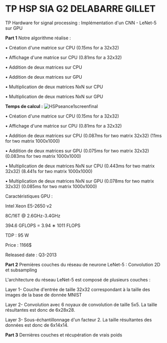# TP HSP SIA G2 DELABARRE GILLET
TP Hardware for signal processing : Implémentation d'un CNN - LeNet-5 sur GPU



**Part 1**
Notre algorithme réalise :

• Création d'une matrice sur CPU                  (0.15ms for a 32x32)

• Affichage d'une matrice sur CPU                 (0.81ms for a 32x32)

• Addition de deux matrices sur CPU            

• Addition de deux matrices sur GPU    

• Multiplication de deux matrices NxN sur CPU     

• Multiplication de deux matrices NxN sur GPU     



**Temps de calcul :**
![HSPseance1screenfinal](https://user-images.githubusercontent.com/93649903/211338506-9e682020-136d-4b5d-ac4a-b1ca6edf020d.JPG)

• Création d'une matrice sur CPU                  (0.15ms for a 32x32)

• Affichage d'une matrice sur CPU                 (0.81ms for a 32x32)

• Addition de deux matrices sur CPU               (0.087ms for two matrix 32x32)  (11ms for two matrix 1000x1000)

• Addition de deux matrices sur GPU               (0.075ms for two matrix 32x32)  (0.083ms for two matrix 1000x1000)

• Multiplication de deux matrices NxN sur CPU     (0.443ms for two matrix 32x32)  (8.441s for two matrix 1000x1000)

• Multiplication de deux matrices NxN sur GPU     (0.078ms for two matrix 32x32)  (0.085ms for two matrix 1000x1000)
 
  
   
Caractéristiques GPU :

Intel Xeon E5-2650 v2

8C/16T @ 2.6GHz-3.4GHz

394.6 GFLOPS = 3.94 ∗ 1011 FLOPS

TDP : 95 W

Price : 1166$

Released date : Q3-2013

**Part  2** Premières couches du réseau de neurone LeNet-5 : Convolution 2D et subsampling

L'architecture du réseau LeNet-5 est composé de plusieurs couches :

Layer 1- Couche d'entrée de taille 32x32 correspondant à la taille des images de la base de donnée MNIST

Layer 2- Convolution avec 6 noyaux de convolution de taille 5x5. La taille résultantes est donc de 6x28x28.

Layer 3- Sous-échantillonnage d'un facteur 2. La taille résultantes des données est donc de 6x14x14.

**Part 3** Dernières couches et récupération de vrais poids
